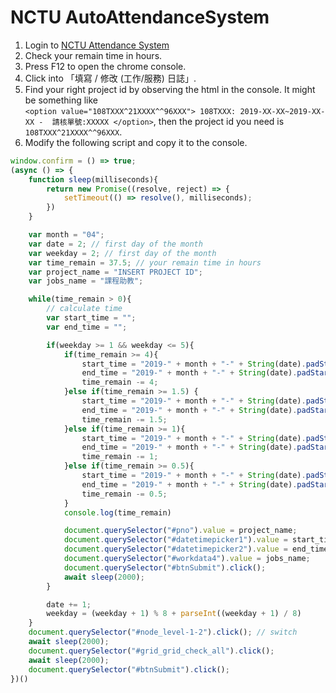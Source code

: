 # NCTU AutoAttendanceSystem

1. Login to [NCTU Attendance System](https://pt-attendance.nctu.edu.tw/)
1. Check your remain time in hours.
1. Press F12 to open the chrome console.
1. Click into 「填寫 / 修改 (工作/服務) 日誌」.
1. Find your right project id by observing the html in the console. It might be something like  
`<option value="108TXXX^21XXXX^^96XXX"> 108TXXX: 2019-XX-XX~2019-XX-XX -  請核單號:XXXXX </option>`,
  then the project id you need is ```108TXXX^21XXXX^^96XXX```.
1. Modify the following script and copy it to the console.

```javascript
window.confirm = () => true;
(async () => {
    function sleep(milliseconds){
        return new Promise((resolve, reject) => {
            setTimeout(() => resolve(), milliseconds);
        })
    }

    var month = "04";
    var date = 2; // first day of the month
    var weekday = 2; // first day of the month
    var time_remain = 37.5; // your remain time in hours
    var project_name = "INSERT PROJECT ID";
    var jobs_name = "課程助教";

    while(time_remain > 0){
        // calculate time
        var start_time = "";
        var end_time = "";

        if(weekday >= 1 && weekday <= 5){
            if(time_remain >= 4){
                start_time = "2019-" + month + "-" + String(date).padStart(2, "0") + " " +  "17:30:00";
                end_time = "2019-" + month + "-" + String(date).padStart(2, "0") + " " +  "21:30:00";
                time_remain -= 4;
            }else if(time_remain >= 1.5) {
                start_time = "2019-" + month + "-" + String(date).padStart(2, "0") + " " +  "17:30:00";
                end_time = "2019-" + month + "-" + String(date).padStart(2, "0") + " " +  "19:00:00";
                time_remain -= 1.5;
            }else if(time_remain >= 1){
                start_time = "2019-" + month + "-" + String(date).padStart(2, "0") + " " +  "17:30:00";
                end_time = "2019-" + month + "-" + String(date).padStart(2, "0") + " " +  "18:30:00";
                time_remain -= 1;
            }else if(time_remain >= 0.5){
                start_time = "2019-" + month + "-" + String(date).padStart(2, "0") + " " +  "17:30:00";
                end_time = "2019-" + month + "-" + String(date).padStart(2, "0") + " " +  "18:00:00";
                time_remain -= 0.5;
            }
            console.log(time_remain)

            document.querySelector("#pno").value = project_name;
            document.querySelector("#datetimepicker1").value = start_time;
            document.querySelector("#datetimepicker2").value = end_time;
            document.querySelector("#workdata4").value = jobs_name;
            document.querySelector("#btnSubmit").click();
            await sleep(2000);
        }

        date += 1;
        weekday = (weekday + 1) % 8 + parseInt((weekday + 1) / 8)
    }
    document.querySelector("#node_level-1-2").click(); // switch
    await sleep(2000);
    document.querySelector("#grid_grid_check_all").click();
    await sleep(2000);
    document.querySelector("#btnSubmit").click();
})()
```
